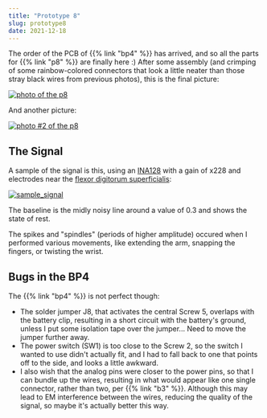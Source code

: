 ```yaml
---
title: "Prototype 8"
slug: prototype8
date: 2021-12-18
---
```


The order of the PCB of {{% link "bp4" %}} has arrived, and so all the
parts for {{% link "p8" %}} are finally here :)  After some assembly (and
crimping of some rainbow-colored connectors that look a little neater than
those stray black wires from previous photos), this is the final picture:

[![photo of the p8](/img/blog/2021-12-18_p8.jpg)](/img/blog/2021-12-18_p8.jpg)

And another picture:

[![photo #2 of the p8](/img/blog/2021-12-17_p8.jpg)](/img/blog/2021-12-17_p8.jpg)

## The Signal

A sample of the signal is this, using an [INA128](https://www.ti.com/product/INA128) with a gain of x228 and electrodes near the [flexor digitorum superficialis](https://en.wikipedia.org/wiki/Flexor_digitorum_superficialis_muscle):

[![sample_signal](/img/blog/2021-12-17_signal_sample.png)](/img/blog/2021-12-17_signal_sample.png)

The baseline is the midly noisy line around a value of 0.3 and shows the state
of rest.

The spikes and "spindles" (periods of higher amplitude) occured when I
performed various movements, like extending the arm, snapping the fingers, or
twisting the wrist.

## Bugs in the BP4

The {{% link "bp4" %}} is not perfect though:

- The solder jumper J8, that activates the central Screw 5, overlaps with the
  battery clip, resulting in a short circuit with the battery's ground, unless
  I put some isolation tape over the jumper...  Need to move the jumper further
  away.
- The power switch (SW1) is too close to the Screw 2, so the switch I wanted to
  use didn't actually fit, and I had to fall back to one that points off to the
  side, and looks a little awkward.
- I also wish that the analog pins were closer to the power pins, so that I can
  bundle up the wires, resulting in what would appear like one single
  connector, rather than two, per {{% link "b3" %}}.  Although this may
  lead to EM interference between the wires, reducing the quality of the
  signal, so maybe it's actually better this way.
